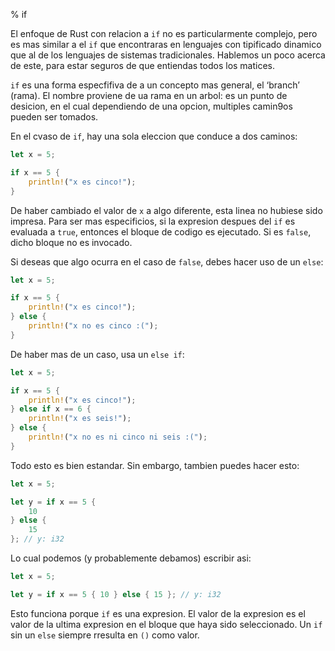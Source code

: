 % if

El enfoque de Rust con relacion a `if` no es particularmente complejo, pero es mas similar a el `if` que encontraras en lenguajes con tipificado dinamico que al de los lenguajes de sistemas tradicionales. Hablemos un poco acerca de este, para estar seguros de que entiendas todos los matices.

`if` es una forma especfifiva de a un concepto mas general, el ‘branch’ (rama). El nombre proviene de ua rama en un arbol: es un punto de desicion, en el cual dependiendo de una opcion, multiples camin9os pueden ser tomados.

En el cvaso de `if`, hay una sola eleccion que conduce a dos caminos:

```rust
let x = 5;

if x == 5 {
    println!("x es cinco!");
}
```

De haber cambiado el valor de `x` a algo diferente, esta linea no hubiese sido impresa. Para ser mas especificios, si la expresion despues del `if` es evaluada a `true`, entonces el bloque de codigo es ejecutado. Si es `false`, dicho bloque no es invocado.

Si deseas que algo ocurra en el caso de `false`, debes hacer uso de un `else`:

```rust
let x = 5;

if x == 5 {
    println!("x es cinco!");
} else {
    println!("x no es cinco :(");
}
```

De haber mas de un caso, usa un `else if`:

```rust
let x = 5;

if x == 5 {
    println!("x es cinco!");
} else if x == 6 {
    println!("x es seis!");
} else {
    println!("x no es ni cinco ni seis :(");
}
```

Todo esto es bien estandar. Sin embargo, tambien puedes hacer esto:

```rust
let x = 5;

let y = if x == 5 {
    10
} else {
    15
}; // y: i32
```

Lo cual podemos (y probablemente debamos) escribir asi:

```rust
let x = 5;

let y = if x == 5 { 10 } else { 15 }; // y: i32
```

Esto funciona porque `if` es una expresion. El valor de la expresion es el valor de la ultima expresion en el bloque que haya sido seleccionado. Un `if` sin un `else` siempre rresulta en `()` como valor.
